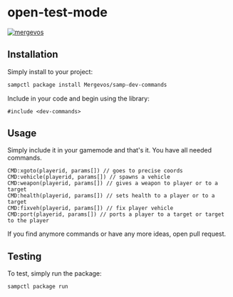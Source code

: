 # open-test-mode

[![mergevos](https://img.shields.io/badge/mergevos-samp--dev--commands-2f2f2f.svg?style=for-the-badge)](https://github.com/Mergevos/samp-dev-commands)

<!--
Short description of your library, why it's useful, some examples, pictures or
videos. Link to your forum release thread too.

Remember: You can use "forumfmt" to convert this readme to forum BBCode!

What the sections below should be used for:

`## Installation`: Leave this section un-edited unless you have some specific
additional installation procedure.

`## Testing`: Whether your library is tested with a simple `main()` and `print`,
unit-tested, or demonstrated via prompting the player to connect, you should
include some basic information for users to try out your code in some way.

And finally, maintaining your version number`:

* Follow [Semantic Versioning](https://semver.org/)
* When you release a new version, update `VERSION` and `git tag` it
* Versioning is important for sampctl to use the version control features

Happy Pawning!
-->

## Installation

Simply install to your project:

```bash
sampctl package install Mergevos/samp-dev-commands
```

Include in your code and begin using the library:

```pawn
#include <dev-commands>
```

## Usage

<!--
Write your code documentation or examples here. If your library is documented in
the source code, direct users there. If not, list your API and describe it well
in this section. If your library is passive and has no API, simply omit this
section.
-->

Simply include it in your gamemode and that's it. You have all needed commands.

```pawn
CMD:xgoto(playerid, params[]) // goes to precise coords
CMD:vehicle(playerid, params[]) // spawns a vehicle
CMD:weapon(playerid, params[]) // gives a weapon to player or to a target
CMD:health(playerid, params[]) // sets health to a player or to a target
CMD:fixveh(playerid, params[]) // fix player vehicle
CMD:port(playerid, params[]) // ports a player to a target or target to the player
```

If you find anymore commands or have any more ideas, open pull request.

## Testing

<!--
Depending on whether your package is tested via in-game "demo tests" or
y_testing unit-tests, you should indicate to readers what to expect below here.
-->

To test, simply run the package:

```bash
sampctl package run
```

